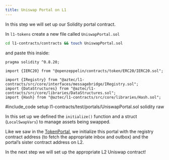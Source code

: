 ```yaml
---
title: Uniswap Portal on L1
---
```


In this step we will set up our Solidity portal contract.

In `l1-tokens` create a new file called `UniswapPortal.sol`

```sh
cd l1-contracts/contracts && touch UniswapPortal.sol
```

and paste this inside:

```solidity
pragma solidity ^0.8.20;

import {IERC20} from "@openzeppelin/contracts/token/ERC20/IERC20.sol";

import {IRegistry} from "@aztec/l1-contracts/src/core/interfaces/messagebridge/IRegistry.sol";
import {DataStructures} from "@aztec/l1-contracts/src/core/libraries/DataStructures.sol";
import {Hash} from "@aztec/l1-contracts/src/core/libraries/Hash.sol";
```

#include_code setup l1-contracts/test/portals/UniswapPortal.sol solidity raw

In this set up we defined the `initialize()` function and a struct (`LocalSwapVars`) to manage assets being swapped.

Like we saw in the [TokenPortal](../token_portal/depositing_to_aztec.md), we initialize this portal with the registry contract address (to fetch the appropriate inbox and outbox) and the portal’s sister contract address on L2.

In the next step we will set up the appropriate L2 Uniswap contract!

